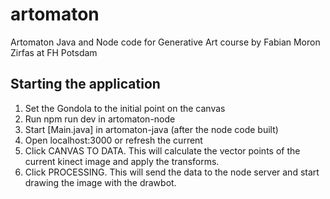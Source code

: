 # artomaton
Artomaton Java and Node code for Generative Art course by Fabian Moron Zirfas at FH Potsdam


## Starting the application
1. Set the Gondola to the initial point on the canvas
2. Run npm run dev in artomaton-node
3. Start [Main.java] in artomaton-java (after the node code built)
4. Open localhost:3000 or refresh the current
5. Click CANVAS TO DATA. This will calculate the vector points of the current kinect image and apply the transforms.
6. Click PROCESSING. This will send the data to the node server and start drawing the image with the drawbot.
